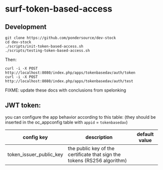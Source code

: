# surf-token-based-access
## Development
```
git clone https://github.com/pondersource/dev-stock
cd dev-stock
./scripts/init-token-based-access.sh
./scripts/testing-token-based-access.sh
```
Then:
```
curl -i -X POST http://localhost:8080/index.php/apps/tokenbasedav/auth/token
curl -i -X POST http://localhost:8080/index.php/apps/tokenbasedav/auth/test
```

FIXME: update these docs with conclusions from spelonking

## JWT token:
you can configure the app behavior according to this table: (they should be inserted in the oc_appconfig table with `appid` = `tokenbasedav`)

|config key | description | default value |
|-----------|-------------|---------------|
|token_issuer_public_key| the public key of the certificate that sign the tokens (RS256 algorithm)||

